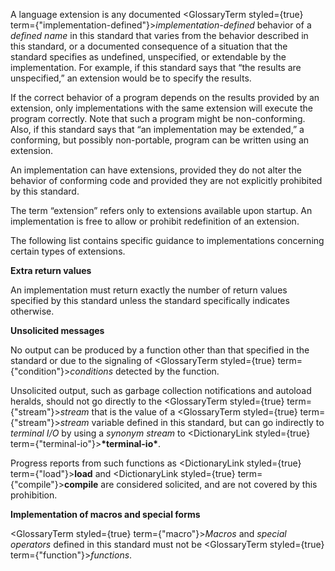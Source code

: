  



A language extension is any documented <GlossaryTerm styled={true} term={"implementation-defined"}><i>implementation-defined</i></GlossaryTerm> behavior of a *defined name* in this standard that varies from the behavior described in this standard, or a documented consequence of a situation that the standard specifies as undefined, unspecified, or extendable by the implementation. For example, if this standard says that “the results are unspecified,” an extension would be to specify the results. 



If the correct behavior of a program depends on the results provided by an extension, only implementations with the same extension will execute the program correctly. Note that such a program might be non-conforming. Also, if this standard says that “an implementation may be extended,” a conforming, but possibly non-portable, program can be written using an extension. 



An implementation can have extensions, provided they do not alter the behavior of conforming code and provided they are not explicitly prohibited by this standard. 



The term “extension” refers only to extensions available upon startup. An implementation is free to allow or prohibit redefinition of an extension. 



The following list contains specific guidance to implementations concerning certain types of extensions. 



**Extra return values** 



An implementation must return exactly the number of return values specified by this standard unless the standard specifically indicates otherwise. 



**Unsolicited messages** 



No output can be produced by a function other than that specified in the standard or due to the signaling of <GlossaryTerm styled={true} term={"condition"}><i>conditions</i></GlossaryTerm> detected by the function. 



Unsolicited output, such as garbage collection notifications and autoload heralds, should not go directly to the <GlossaryTerm styled={true} term={"stream"}><i>stream</i></GlossaryTerm> that is the value of a <GlossaryTerm styled={true} term={"stream"}><i>stream</i></GlossaryTerm> variable defined in this standard, but can go indirectly to *terminal I/O* by using a *synonym stream* to <DictionaryLink styled={true} term={"terminal-io"}><b>\*terminal-io\*</b></DictionaryLink>. 



Progress reports from such functions as <DictionaryLink styled={true} term={"load"}><b>load</b></DictionaryLink> and <DictionaryLink styled={true} term={"compile"}><b>compile</b></DictionaryLink> are considered solicited, and are not covered by this prohibition. 



**Implementation of macros and special forms** 



<GlossaryTerm styled={true} term={"macro"}><i>Macros</i></GlossaryTerm> and *special operators* defined in this standard must not be <GlossaryTerm styled={true} term={"function"}><i>functions</i></GlossaryTerm>.  







